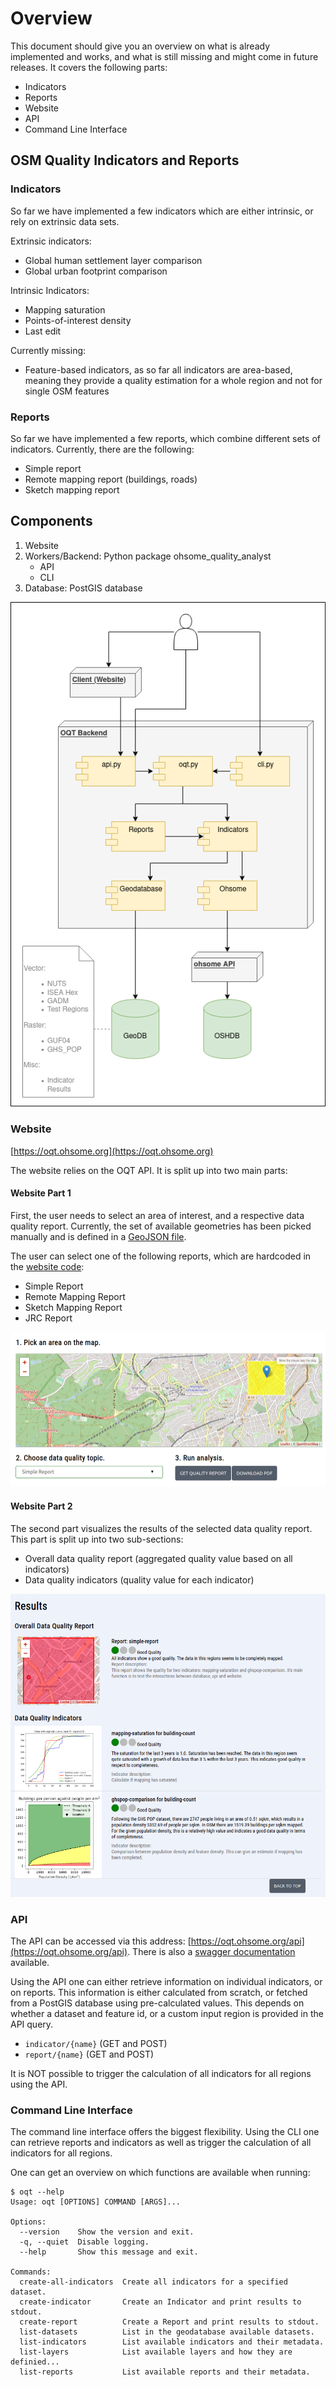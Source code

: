 # Overview

This document should give you an overview on what is already implemented and works, and what is still missing and might come in future releases. It covers the following parts:

* Indicators
* Reports
* Website
* API
* Command Line Interface


## OSM Quality Indicators and Reports

### Indicators

So far we have implemented a few indicators which are either intrinsic, or rely on extrinsic data sets.

Extrinsic indicators:
* Global human settlement layer comparison
* Global urban footprint comparison

Intrinsic Indicators:
* Mapping saturation
* Points-of-interest density
* Last edit

Currently missing:
* Feature-based indicators, as so far all indicators are area-based, meaning they provide a quality estimation for a 
whole region and not for single OSM features

### Reports

So far we have implemented a few reports, which combine different sets of indicators. Currently, there are the following:
* Simple report
* Remote mapping report (buildings, roads)
* Sketch mapping report


## Components

1. Website
2. Workers/Backend: Python package ohsome_quality_analyst
    - API
    - CLI
3. Database: PostGIS database

![](docs/img/UML-Component-Diagram.png)


### Website

[https://oqt.ohsome.org](https://oqt.ohsome.org)

The website relies on the OQT API. It is split up into two main parts:

#### Website Part 1
First, the user needs to select an area of interest, and a respective data quality report. Currently, the set of
available geometries has been picked manually and is defined in a
[GeoJSON file](website/website/assets/data/test_regions.geojson).

The user can select one of the following reports, which are hardcoded in the [website code](website/website/index.html):
* Simple Report
* Remote Mapping Report
* Sketch Mapping Report
* JRC Report

![Screenshot of the area picking part of the website](./img/oqt_website_step1.png)

#### Website Part 2
The second part visualizes the results of the selected data quality report. This part is split up into two sub-sections:

* Overall data quality report (aggregated quality value based on all indicators)
* Data quality indicators (quality value for each indicator)

![Screenshot of the result part of the website](./img/oqt_website_step2.png)

### API
The API can be accessed via this address: [https://oqt.ohsome.org/api](https://oqt.ohsome.org/api). 
There is also a [swagger documentation](https://oqt.ohsome.org/api/docs) available. 

Using the API one can either retrieve information on individual indicators, or on reports. This information is either
calculated from scratch, or fetched from a PostGIS database using pre-calculated values. This depends on whether a
dataset and feature id, or a custom input region is provided in the API query.

* `indicator/{name}` (GET and POST)
* `report/{name}` (GET and POST)

It is NOT possible to trigger the calculation of all indicators for all regions using the API.

### Command Line Interface
The command line interface offers the biggest flexibility. Using the CLI one can retrieve reports and 
indicators as well as trigger the calculation of all indicators for all regions.

One can get an overview on which functions are available when running:
```
$ oqt --help
Usage: oqt [OPTIONS] COMMAND [ARGS]...

Options:
  --version    Show the version and exit.
  -q, --quiet  Disable logging.
  --help       Show this message and exit.

Commands:
  create-all-indicators  Create all indicators for a specified dataset.
  create-indicator       Create an Indicator and print results to stdout.
  create-report          Create a Report and print results to stdout.
  list-datasets          List in the geodatabase available datasets.
  list-indicators        List available indicators and their metadata.
  list-layers            List available layers and how they are definied...
  list-reports           List available reports and their metadata.
```
